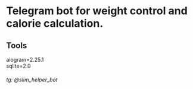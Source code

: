 # Telegram bot for weight control and calorie calculation.
## Tools

aiogram=2.25.1\
sqlite=2.0
###### tg: @slim_helper_bot

